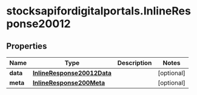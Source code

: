# stocksapifordigitalportals.InlineResponse20012

## Properties

Name | Type | Description | Notes
------------ | ------------- | ------------- | -------------
**data** | [**InlineResponse20012Data**](InlineResponse20012Data.md) |  | [optional] 
**meta** | [**InlineResponse200Meta**](InlineResponse200Meta.md) |  | [optional] 


